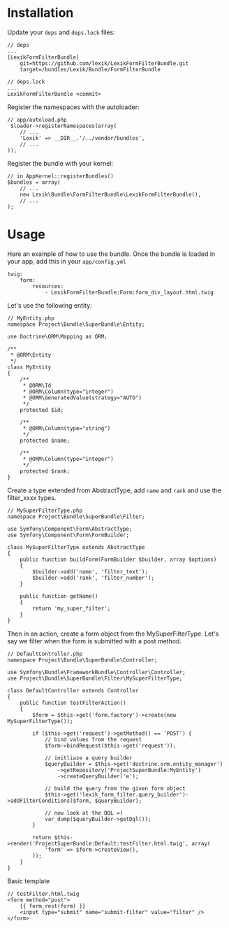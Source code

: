 Installation
============

Update your `deps` and `deps.lock` files:

    // deps
    ...
    [LexikFormFilterBundle]
        git=https://github.com/lexik/LexikFormFilterBundle.git
        target=/bundles/Lexik/Bundle/FormFilterBundle

    // deps.lock
    ...
    LexikFormFilterBundle <commit>

Register the namespaces with the autoloader:

    // app/autoload.php
     $loader->registerNamespaces(array(
        // ...
        'Lexik' => __DIR__.'/../vendor/bundles',
        // ...
    ));

Register the bundle with your kernel:

    // in AppKernel::registerBundles()
    $bundles = array(
        // ...
        new Lexik\Bundle\FormFilterBundle\LexikFormFilterBundle(),
        // ...
    );


Usage
=====

Here an example of how to use the bundle.
Once the bundle is loaded in your app, add this in your `app/config.yml`

    twig:
        form:
            resources:
                - LexikFormFilterBundle:Form:form_div_layout.html.twig


Let's use the following entity:

    // MyEntity.php
    namespace Project\Bundle\SuperBundle\Entity;

    use Doctrine\ORM\Mapping as ORM;

    /**
     * @ORM\Entity
     */
    class MyEntity
    {
        /**
         * @ORM\Id
         * @ORM\Column(type="integer")
         * @ORM\GeneratedValue(strategy="AUTO")
         */
        protected $id;

        /**
         * @ORM\Column(type="string")
         */
        protected $name;
    
        /**
         * @ORM\Column(type="integer")
         */
        protected $rank;
    }

Create a type extended from AbstractType, add `name` and `rank` and use the filter_xxxx types.

    // MySuperFilterType.php
    namespace Project\Bundle\SuperBundle\Filter;

    use Symfony\Component\Form\AbstractType;
    use Symfony\Component\Form\FormBuilder;

    class MySuperFilterType extends AbstractType
    {
        public function buildForm(FormBuilder $builder, array $options)
        {
            $builder->add('name', 'filter_text');
            $builder->add('rank', 'filter_number');
        }

        public function getName()
        {
            return 'my_super_filter';
        }
    }

Then in an action, create a form object from the MySuperFilterType. Let's say we filter when the form is submitted with a post method.

    // DefaultController.php
    namespace Project\Bundle\SuperBundle\Controller;

    use Symfony\Bundle\FrameworkBundle\Controller\Controller;
    use Project\Bundle\SuperBundle\Filter\MySuperFilterType;

    class DefaultController extends Controller
    {
        public function testFilterAction()
        {
            $form = $this->get('form.factory')->create(new MySuperFilterType());

            if ($this->get('request')->getMethod() == 'POST') {
                // bind values from the request
                $form->bindRequest($this->get('request'));

                // initliaze a query builder
                $queryBuilder = $this->get('doctrine.orm.entity_manager')
                    ->getRepository('ProjectSuperBundle:MyEntity')
                    ->createQueryBuilder('e');

                // build the query from the given form object
                $this->get('lexik_form_filter.query_builder')->addFilterConditions($form, $queryBuilder);

                // now look at the DQL =)
                var_dump($queryBuilder->getDql());
            }

            return $this->render('ProjectSuperBundle:Default:testFilter.html.twig', array(
                'form' => $form->createView(),
            ));
        }
    }

Basic template

    // testFilter.html.twig
    <form method="post">
        {{ form_rest(form) }}
        <input type="submit" name="submit-filter" value="filter" />
    </form>
